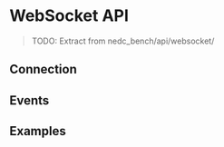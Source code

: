 # WebSocket API

> TODO: Extract from nedc_bench/api/websocket/

## Connection
<!-- TODO: WebSocket connection details -->

## Events
<!-- TODO: Event types and payloads -->

## Examples
<!-- TODO: Client implementation examples -->
